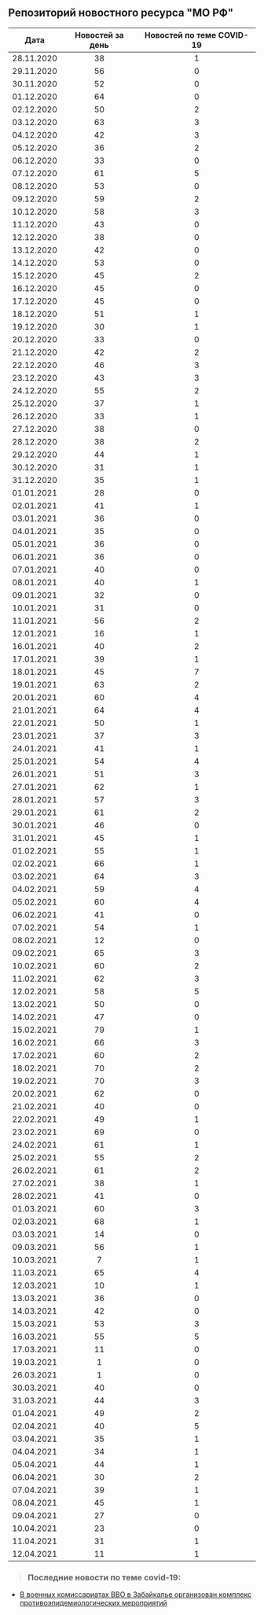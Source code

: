 ## Репозиторий новостного ресурса "МО РФ"
Дата| Новостей за день| Новостей по теме COVID-19
------- | :-----: | :-----: 
28.11.2020 | 38 | 1 
29.11.2020 | 56 | 0 
30.11.2020 | 52 | 0 
01.12.2020 | 64 | 0 
02.12.2020 | 50 | 2 
03.12.2020 | 63 | 3 
04.12.2020 | 42 | 3 
05.12.2020 | 36 | 2 
06.12.2020 | 33 | 0 
07.12.2020 | 61 | 5 
08.12.2020 | 53 | 0 
09.12.2020 | 59 | 2 
10.12.2020 | 58 | 3 
11.12.2020 | 43 | 0 
12.12.2020 | 38 | 0 
13.12.2020 | 42 | 0 
14.12.2020 | 53 | 0 
15.12.2020 | 45 | 2 
16.12.2020 | 45 | 0 
17.12.2020 | 45 | 0 
18.12.2020 | 51 | 1 
19.12.2020 | 30 | 1 
20.12.2020 | 33 | 0 
21.12.2020 | 42 | 2 
22.12.2020 | 46 | 3 
23.12.2020 | 43 | 3 
24.12.2020 | 55 | 2 
25.12.2020 | 37 | 1 
26.12.2020 | 33 | 1 
27.12.2020 | 38 | 0 
28.12.2020 | 38 | 2 
29.12.2020 | 44 | 1 
30.12.2020 | 31 | 1 
31.12.2020 | 35 | 1 
01.01.2021 | 28 | 0 
02.01.2021 | 41 | 1 
03.01.2021 | 36 | 0 
04.01.2021 | 35 | 0 
05.01.2021 | 36 | 0 
06.01.2021 | 36 | 0 
07.01.2021 | 40 | 0 
08.01.2021 | 40 | 1 
09.01.2021 | 32 | 0 
10.01.2021 | 31 | 0 
11.01.2021 | 56 | 2 
12.01.2021 | 16 | 1 
16.01.2021 | 40 | 2 
17.01.2021 | 39 | 1 
18.01.2021 | 45 | 7 
19.01.2021 | 63 | 2 
20.01.2021 | 60 | 4 
21.01.2021 | 64 | 4 
22.01.2021 | 50 | 1 
23.01.2021 | 37 | 3 
24.01.2021 | 41 | 1 
25.01.2021 | 54 | 4 
26.01.2021 | 51 | 3 
27.01.2021 | 62 | 1 
28.01.2021 | 57 | 3 
29.01.2021 | 61 | 2 
30.01.2021 | 46 | 0 
31.01.2021 | 45 | 1 
01.02.2021 | 55 | 1 
02.02.2021 | 66 | 1 
03.02.2021 | 64 | 3 
04.02.2021 | 59 | 4 
05.02.2021 | 60 | 4 
06.02.2021 | 41 | 0 
07.02.2021 | 54 | 1 
08.02.2021 | 12 | 0 
09.02.2021 | 65 | 3 
10.02.2021 | 60 | 2 
11.02.2021 | 62 | 3 
12.02.2021 | 58 | 5 
13.02.2021 | 50 | 0 
14.02.2021 | 47 | 0 
15.02.2021 | 79 | 1 
16.02.2021 | 66 | 3 
17.02.2021 | 60 | 2 
18.02.2021 | 70 | 2 
19.02.2021 | 70 | 3 
20.02.2021 | 62 | 0 
21.02.2021 | 40 | 0 
22.02.2021 | 49 | 1 
23.02.2021 | 69 | 0 
24.02.2021 | 61 | 1 
25.02.2021 | 55 | 2 
26.02.2021 | 61 | 2 
27.02.2021 | 38 | 1 
28.02.2021 | 41 | 0 
01.03.2021 | 60 | 3 
02.03.2021 | 68 | 1 
03.03.2021 | 14 | 0 
09.03.2021 | 56 | 1 
10.03.2021 | 7 | 1 
11.03.2021 | 65 | 4 
12.03.2021 | 10 | 1 
13.03.2021 | 36 | 0 
14.03.2021 | 42 | 0 
15.03.2021 | 53 | 3 
16.03.2021 | 55 | 5 
17.03.2021 | 11 | 0 
19.03.2021 | 1 | 0 
26.03.2021 | 1 | 0 
30.03.2021 | 40 | 0 
31.03.2021 | 44 | 3 
01.04.2021 | 49 | 2 
02.04.2021 | 40 | 5 
03.04.2021 | 35 | 1 
04.04.2021 | 34 | 1 
05.04.2021 | 44 | 1 
06.04.2021 | 30 | 2 
07.04.2021 | 39 | 1 
08.04.2021 | 45 | 1 
09.04.2021 | 27 | 0 
10.04.2021 | 23 | 0 
11.04.2021 | 31 | 1 
12.04.2021 | 11 | 1 

> ### Последние новости по теме covid-19:
+ [В военных комиссариатах ВВО в Забайкалье организован комплекс противоэпидемиологических мероприятий](https://function.mil.ru:443/news_page/country/more.htm?id=12354008@egNews)
